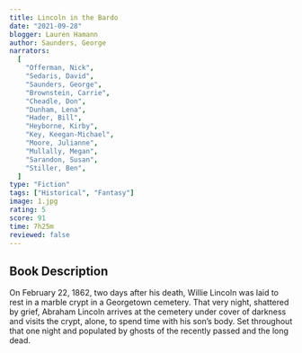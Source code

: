 ```yaml
---
title: Lincoln in the Bardo
date: "2021-09-28"
blogger: Lauren Hamann
author: Saunders, George
narrators:
  [
    "Offerman, Nick",
    "Sedaris, David",
    "Saunders, George",
    "Brownstein, Carrie",
    "Cheadle, Don",
    "Dunham, Lena",
    "Hader, Bill",
    "Heyborne, Kirby",
    "Key, Keegan-Michael",
    "Moore, Julianne",
    "Mullally, Megan",
    "Sarandon, Susan",
    "Stiller, Ben",
  ]
type: "Fiction"
tags: ["Historical", "Fantasy"]
image: 1.jpg
rating: 5
score: 91
time: 7h25m
reviewed: false
---
```


## Book Description

On February 22, 1862, two days after his death, Willie Lincoln was laid to rest in a marble crypt in a Georgetown cemetery. That very night, shattered by grief, Abraham Lincoln arrives at the cemetery under cover of darkness and visits the crypt, alone, to spend time with his son’s body. Set throughout that one night and populated by ghosts of the recently passed and the long dead.
